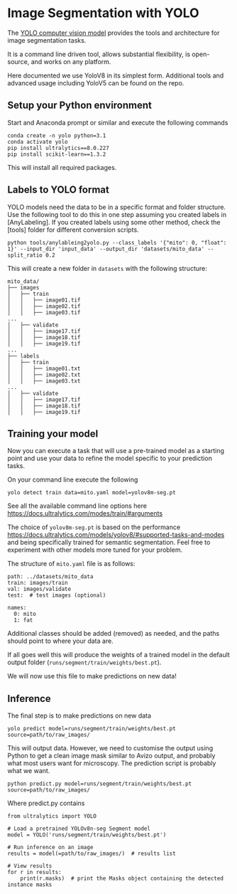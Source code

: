 # Image Segmentation with YOLO

The [YOLO computer vision model](https://docs.ultralytics.com/) provides the tools and architecture for image segmentation tasks.

It is a command line driven tool, allows substantial flexibility, is open-source, and works on any platform.

Here documented we use YoloV8 in its simplest form. Additional tools and advanced usage including YoloV5 can be found on the repo.

## Setup your Python environment

Start and Anaconda prompt or similar and execute the following commands
```
conda create -n yolo python=3.1
conda activate yolo
pip install ultralytics==8.0.227
pip install scikit-learn==1.3.2
```
This will install all required packages.

## Labels to YOLO format

YOLO models need the data to be in a specific format and folder structure.
Use the following tool to do this in one step assuming you created labels in [AnyLabeling]. If you created labels using some other method, check the [tools] folder for different conversion scripts.

```
python tools/anylableing2yolo.py --class_labels '{"mito": 0, "float": 1}' --input_dir 'input_data' --output_dir 'datasets/mito_data' --split_ratio 0.2
```

This will create a new folder in `datasets` with the following structure:
```
mito_data/
├── images
│   ├── train
│   │   ├── image01.tif
│   │   ├── image02.tif
│   │   ├── image03.tif
...
│   ├── validate
│   │   ├── image17.tif
│   │   ├── image18.tif
│   │   ├── image19.tif
...
├── labels
│   ├── train
│   │   ├── image01.txt
│   │   ├── image02.txt
│   │   ├── image03.txt
...
│   ├── validate
│   │   ├── image17.tif
│   │   ├── image18.tif
│   │   ├── image19.tif
```

## Training your model

Now you can execute a task that will use a pre-trained model as a starting point and use your data to refine the model specific to your prediction tasks.

On your command line execute the following

```
yolo detect train data=mito.yaml model=yolov8m-seg.pt
```

See all the available command line options here https://docs.ultralytics.com/modes/train/#arguments

The choice of `yolov8m-seg.pt` is based on the performance https://docs.ultralytics.com/models/yolov8/#supported-tasks-and-modes and being specifically trained for semantic segmentation. Feel free to experiment with other models more tuned for your problem.

The structure of `mito.yaml` file is as follows:

```
path: ../datasets/mito_data
train: images/train  
val: images/validate
test:  # test images (optional)

names:
  0: mito
  1: fat
```

Additional classes should be added (removed) as needed, and the paths should point to where your data are.

If all goes well this will produce the weights of a trained model in the default output folder (`runs/segment/train/weights/best.pt`).

We will now use this file to make predictions on new data!

## Inference

The final step is to make predictions on new data

```
yolo predict model=runs/segment/train/weights/best.pt source=path/to/raw_images/
```
This will output data. However, we need to customise the output using Python to get a clean image mask similar to Avizo output, and probably what most users want for microscopy. The prediction script is probably what we want.

```
python predict.py model=runs/segment/train/weights/best.pt source=path/to/raw_images/
```

Where predict.py contains
```
from ultralytics import YOLO

# Load a pretrained YOLOv8n-seg Segment model
model = YOLO('runs/segment/train/weights/best.pt')

# Run inference on an image
results = model(=path/to/raw_images/)  # results list

# View results
for r in results:
    print(r.masks)  # print the Masks object containing the detected instance masks
```
